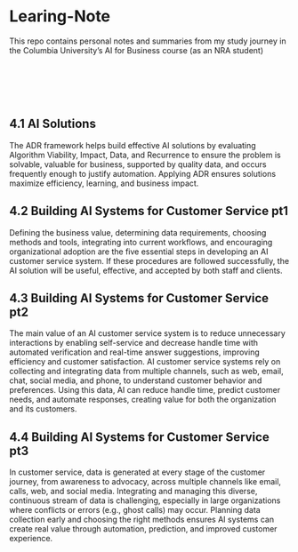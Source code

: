 # Learing-Note
This repo contains personal notes and summaries from my study journey in the Columbia University’s AI for Business course (as an NRA student)

<br><br>
<br><br>

## 4.1 AI Solutions
The ADR framework helps build effective AI solutions by evaluating Algorithm Viability, Impact, Data, and Recurrence to ensure the problem is solvable, valuable for business, supported by quality data, and occurs frequently enough to justify automation. Applying ADR ensures solutions maximize efficiency, learning, and business impact.
## 4.2 Building AI Systems for Customer Service pt1
Defining the business value, determining data requirements, choosing methods and tools, integrating into current workflows, and encouraging organizational adoption are the five essential steps in developing an AI customer service system. If these procedures are followed successfully, the AI solution will be useful, effective, and accepted by both staff and clients.
## 4.3 Building AI Systems for Customer Service pt2
The main value of an AI customer service system is to reduce unnecessary interactions by enabling self-service and decrease handle time with automated verification and real-time answer suggestions, improving efficiency and customer satisfaction.
AI customer service systems rely on collecting and integrating data from multiple channels, such as web, email, chat, social media, and phone, to understand customer behavior and preferences. Using this data, AI can reduce handle time, predict customer needs, and automate responses, creating value for both the organization and its customers.
## 4.4 Building AI Systems for Customer Service pt3
In customer service, data is generated at every stage of the customer journey, from awareness to advocacy, across multiple channels like email, calls, web, and social media. Integrating and managing this diverse, continuous stream of data is challenging, especially in large organizations where conflicts or errors (e.g., ghost calls) may occur. Planning data collection early and choosing the right methods ensures AI systems can create real value through automation, prediction, and improved customer experience.
